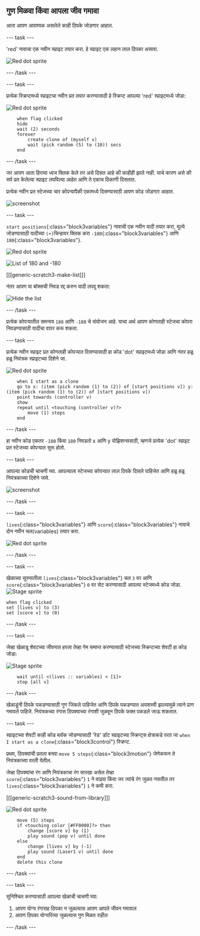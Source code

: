 ## गुण मिळवा किंवा आपला जीव गमावा

आता आपण आवश्यक असलेले काही ठिपके जोडणार आहात.

\--- task \---

'red' नावाचा एक नवीन स्प्राइट तयार करा. हे स्प्राइट एक लहान लाल ठिपका असावा.

![Red dot sprite](images/dots-red.png)

\--- /task \---

\--- task \---

प्रत्येक स्क्रिप्टमध्ये स्प्राइटचा नवीन प्रत तयार करण्यासाठी हे स्क्रिप्ट आपल्या 'red' स्प्राइटमध्ये जोडा:

![Red dot sprite](images/red-sprite.png)

```blocks3
    when flag clicked
    hide
    wait (2) seconds
    forever
        create clone of (myself v)
        wait (pick random (5) to (10)) secs
    end
```

\--- /task \---

जर आपण आता हिरव्या ध्वज क्लिक केले तर असे दिसत आहे की काहीही झाले नाही. याचे कारण असे की सर्व प्रत केलेल्या स्प्राइट लपविल्या आहेत आणि ते एकाच ठिकाणी दिसतात.

प्रत्येक नवीन प्रत स्टेजच्या चार कोपऱ्यापैकी एकामध्ये दिसण्यासाठी आपण कोड जोडणार आहात.

![screenshot](images/dots-start.png)

\--- task \---

`start positions`{:class="block3variables"} नावाची एक नवीन यादी तयार करा, मूल्ये जोडण्यासाठी यादीच्या `(+)`चिन्हावर क्लिक करा `-180`{:class="block3variables"} आणि `180`{:class="block3variables"}.

![Red dot sprite](images/red-sprite.png)

![List of 180 and -180](images/dots-list.png)

[[[generic-scratch3-make-list]]]

नंतर आपण या बॉक्सची निवड रद्द करुन यादी लपवू शकता:

![Hide the list](images/hide-list.png)

\--- /task \---

प्रत्येक कोपऱ्यातील समन्वय `180` आणि `-180` चे संयोजन आहे. याचा अर्थ आपण कोणताही स्टेजचा कोपरा निवडण्यासाठी यादीचा वापर करू शकता.

\--- task \---

प्रत्येक नवीन स्प्राइट प्रत कोणताही कोपऱ्यात दिसण्यासाठी हा कोड 'dot' स्प्राइटमध्ये जोडा आणि नंतर हळू हळू नियंत्रक स्प्राइटच्या दिशेने जा.

![Red dot sprite](images/red-sprite.png)

```blocks3
    when I start as a clone
    go to x: (item (pick random (1) to (2)) of [start positions v]) y: (item (pick random (1) to (2)) of [start positions v])
    point towards (controller v)
    show
    repeat until <touching (controller v)?>
        move (1) steps
    end
```

\--- /task \---

हा नवीन कोड एकतर `-180` किंवा `180` निवडतो x आणि y पोझिशन्ससाठी, म्हणजे प्रत्येक 'dot' स्प्राइट प्रत स्टेजच्या कोपऱ्यात सुरू होतो.

\--- task \---

आपल्या कोडची चाचणी घ्या. आपल्याला स्टेजच्या कोपऱ्यात लाल ठिपके दिसले पाहिजेत आणि हळू हळू नियंत्रकाच्या दिशेने जावे.

![screenshot](images/dots-red-test.png)

\--- /task \---

\--- task \---

`lives`{:class="block3variables"} आणि `score`{:class="block3variables"} नावाचे दोन नवीन चल(variables) तयार करा.

![Red dot sprite](images/red-sprite.png)

\--- /task \---

\--- task \---

खेळाच्या सुरुवातीला `lives`{:class="block3variables"} चल `3` वर आणि `score`{:class="block3variables"} `0` वर सेट करण्यासाठी आपल्या स्टेजमध्ये कोड जोडा. ![Stage sprite](images/stage-sprite.png)

```blocks3
when flag clicked
set [lives v] to (3)
set [score v] to (0)
```

\--- /task \---

\--- task \---

जेव्हा खेळाडू शेवटच्या जीवनात हरला तेव्हा गेम समाप्त करण्यासाठी स्टेजच्या स्क्रिप्टच्या शेवटी हा कोड जोडा:

![Stage sprite](images/stage-sprite.png)

```blocks3
    wait until <(lives :: variables) < [1]>
    stop [all v]
```

\--- /task \---

खेळाडूंनी ठिपके पकडण्यासाठी गुण जिंकले पाहिजेत आणि ठिपके पकडण्यात अयशस्वी झाल्यामुळे त्याने प्राण गमावले पाहिजे. नियंत्रकच्या रंगास ठिपक्याच्या रंगाशी जुळवून ठिपके फक्त पकडले जाऊ शकतात.

\--- task \---

स्प्राइटच्या शेवटी काही कोड ब्लॉक जोडण्यासाठी 'रेड' डॉट स्प्राइटच्या स्क्रिप्ट्स क्षेत्राकडे परत जा `when I start as a clone`{:class="block3control"} स्क्रिप्ट.

प्रथम, ठिपक्यांची प्रतला बनवा `move 5 steps`{:class="block3motion"} जेणेकरून ते नियंत्रकाच्या वरती येतील.

जेव्हा ठिपक्यांचा रंग आणि नियंत्रकाचा रंग सारखा असेल तेव्हा `score`{:class="block3variables"} `1` ने वाढवा किंवा जर त्यांचे रंग जुळत नसतील तर `lives`{:class="block3variables"} `1` ने कमी करा.

[[[generic-scratch3-sound-from-library]]]

![Red dot sprite](images/red-sprite.png)

```blocks3
    move (5) steps
    if <touching color [#FF0000]?> then
        change [score v] by (1)
        play sound (pop v) until done
    else
        change [lives v] by (-1)
        play sound (Laser1 v) until done
    end
    delete this clone
```

\--- /task \---

\--- task \---

सुनिश्चित करण्यासाठी आपल्या खेळाची चाचणी घ्या:

1. आपण योग्य रंगासह ठिपका न जुळल्यास आपण आपले जीवन गमावाल
2. आपण ठिपका योग्यरित्या जुळल्यास गुण मिळत राहील

\--- /task \---